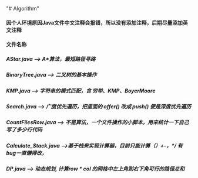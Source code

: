 "# Algorithm" 

#### 因个人环境原因Java文件中文注释会报错，所以没有添加注释，后期尽量添加英文注释

#### 文件名称
##### AStar.java --> A*算法，最短路径寻路
##### BinaryTree.java --> 二叉树的基本操作
##### KMP.java --> 字符串的模式匹配，含 穷举、KMP、BoyerMoore
##### Search.java --> 广度优先遍历，把里面的 offer() 改成 push() 便是深度优先遍历
##### CountFilesRow.java --> 不是算法，一个文件操作的小脚本，用来统计一下自己写了多少行代码
##### Calculate_Stack.java -->基于栈来实现计算器，目前只能计算（）+-，*/ 有bug一直懒得改，
##### DP.java --> 动态规划, 计算row * col 的网格中左上角到右下角可行的路径总和
